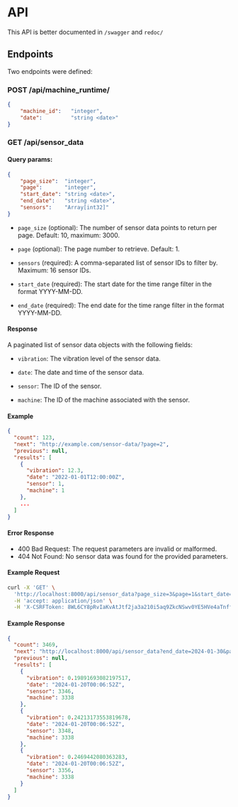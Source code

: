 # API

This API is better documented in `/swagger` and `redoc/`

## Endpoints

Two endpoints were defined:

### POST /api/machine_runtime/
```json
{
    "machine_id":   "integer",
    "date":         "string <date>"
}
```

### GET /api/sensor_data

#### Query params:
```json
{
    "page_size":  "integer",
    "page":       "integer",
    "start_date": "string <date>",
    "end_date":   "string <date>",
    "sensors":    "Array[int32]"
}
```

- `page_size` (optional): The number of sensor data points to return per page. Default: 10, maximum: 3000.

- `page` (optional): The page number to retrieve. Default: 1.

- `sensors` (required): A comma-separated list of sensor IDs to filter by. Maximum: 16 sensor IDs.

- `start_date` (required): The start date for the time range filter in the format YYYY-MM-DD.

- `end_date` (required): The end date for the time range filter in the format YYYY-MM-DD.

#### Response

A paginated list of sensor data objects with the following fields:

- `vibration`: The vibration level of the sensor data.

- `date`: The date and time of the sensor data.

- `sensor`: The ID of the sensor.

- `machine`: The ID of the machine associated with the sensor.

#### Example

```json
{
  "count": 123,
  "next": "http://example.com/sensor-data/?page=2",
  "previous": null,
  "results": [
    {
      "vibration": 12.3,
      "date": "2022-01-01T12:00:00Z",
      "sensor": 1,
      "machine": 1
    },
    ...
  ]
}
```

#### Error Response

- 400 Bad Request: The request parameters are invalid or malformed.
- 404 Not Found: No sensor data was found for the provided parameters.

#### Example Request

```bash
curl -X 'GET' \
  'http://localhost:8000/api/sensor_data?page_size=3&page=1&start_date=2023-01-30&end_date=2024-01-30&sensors=3348,2363,2371,3356,3346' \
  -H 'accept: application/json' \
  -H 'X-CSRFToken: 8WL6CY8pRvIaKvAtJtf2ja3a210i5aq9ZkcNSwv0YE5HVe4aTnffoclnFubUCTef'
```

#### Example Response

```json
{
  "count": 3469,
  "next": "http://localhost:8000/api/sensor_data?end_date=2024-01-30&page=2&page_size=3&sensors=3348%2C2363%2C2371%2C3356%2C3346&start_date=2023-01-30",
  "previous": null,
  "results": [
    {
      "vibration": 0.19891693082197517,
      "date": "2024-01-20T00:06:52Z",
      "sensor": 3346,
      "machine": 3338
    },
    {
      "vibration": 0.24213173553819678,
      "date": "2024-01-20T00:06:52Z",
      "sensor": 3348,
      "machine": 3338
    },
    {
      "vibration": 0.2469442080363283,
      "date": "2024-01-20T00:06:52Z",
      "sensor": 3356,
      "machine": 3338
    }
  ]
}
```